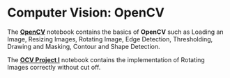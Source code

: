 # **Computer Vision: OpenCV**

The [**OpenCV**](https://github.com/ThinamXx/ComputerVision/blob/main/01.%20OpenCV/OpenCV.ipynb) notebook contains the basics of **OpenCV** such as Loading an Image, Resizing Images, Rotating Image, Edge Detection, Thresholding, Drawing and Masking, Contour and Shape Detection. 

The [**OCV Project I**](https://github.com/ThinamXx/ComputerVision/blob/main/01.%20OpenCV/OCV%20Project%20I.ipynb) notebook contains the implementation of Rotating Images correctly without cut off. 
